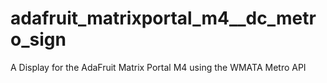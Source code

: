 # adafruit_matrixportal_m4__dc_metro_sign
A Display for the AdaFruit Matrix Portal M4 using the WMATA Metro API
